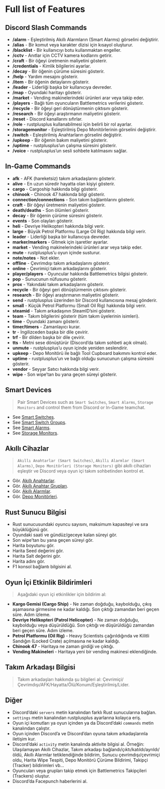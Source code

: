 # Full list of Features

## Discord Slash Commands
- **/alarm** - Eşleştirilmiş Akıllı Alarmların (Smart Alarms) görselini değiştirir.
- **/alias** - Bir komut veya karakter dizisi için kısayol oluşturur.
- **/blacklist** - Bir kullanıcıyı botu kullanmaktan engeller.
- **/cctv** - Anıtlar için CCTV kamera kodlarını getirir.
- **/craft** - Bir öğeyi üretmenin maliyetini gösterir.
- **/credentials** - Kimlik bilgilerini ayarlar.
- **/decay** - Bir öğenin çürüme süresini gösterir.
- **/help** - Yardım mesajını gösterir.
- **/item** - Bir öğenin detaylarını gösterir.
- **/leader** - Liderliği başka bir kullanıcıya devreder.
- **/map** - Oyundaki haritayı gösterir.
- **/market** - Vending makinelerindeki ürünleri arar veya takip eder.
- **/players** - Bağlı tüm oyuncuların Battlemetrics verilerini gösterir.
- **/recycle** - Bir öğeyi geri dönüştürmenin çıktısını gösterir.
- **/research** - Bir öğeyi araştırmanın maliyetini gösterir.
- **/reset** - Discord kanallarını sıfırlar.
- **/role** - rustplusplus kullanabilmesi için belirli bir rol ayarlar.
- **/storagemonitor** - Eşleştirilmiş Depo Monitörlerinin görselini değiştirir.
- **/switch** - Eşleştirilmiş Anahtarların görselini değiştirir.
- **/upkeep** - Bir öğenin bakım maliyetini gösterir.
- **/uptime** - rustplusplus’un çalışma süresini gösterir.
- **/voice** - rustplusplus’un sesli sohbete katılmasını sağlar.

## In-Game Commands
- **afk** - AFK (hareketsiz) takım arkadaşlarını gösterir.
- **alive** - En uzun süredir hayatta olan kişiyi gösterir.
- **cargo** - Cargoship hakkında bilgi gösterir.
- **chinook** - Chinook 47 hakkında bilgi gösterir.
- **connection/connections** - Son takım bağlantılarını gösterir.
- **craft** - Bir öğeyi üretmenin maliyetini gösterir.
- **death/deaths** - Son ölümleri gösterir.
- **decay** - Bir öğenin çürüme süresini gösterir.
- **events** - Son olayları gösterir.
- **heli** - Devriye Helikopteri hakkında bilgi verir.
- **large** - Büyük Petrol Platformu (Large Oil Rig) hakkında bilgi verir.
- **leader** - Liderliği başka bir kullanıcıya devreder.
- **marker/markers** - Gitmek için işaretler ayarlar.
- **market** - Vending makinelerindeki ürünleri arar veya takip eder.
- **mute** - rustplusplus’u oyun içinde susturur.
- **note/notes** - Not ekler.
- **offline** - Çevrimdışı takım arkadaşlarını gösterir.
- **online** - Çevrimiçi takım arkadaşlarını gösterir.
- **player/players** - Oyuncular hakkında Battlemetrics bilgisi gösterir.
- **pop** - Sunucunun nüfusunu gösterir.
- **prox** - Yakındaki takım arkadaşlarını gösterir.
- **recycle** - Bir öğeyi geri dönüştürmenin çıktısını gösterir.
- **research** - Bir öğeyi araştırmanın maliyetini gösterir.
- **send** - rustplusplus üzerinden bir Discord kullanıcısına mesaj gönderir.
- **small** - Küçük Petrol Platformu (Small Oil Rig) hakkında bilgi verir.
- **steamid** - Takım arkadaşının SteamID’sini gösterir.
- **team** - Takım bilgilerini gösterir (tüm takım üyelerinin isimleri).
- **time** - Oyundaki zamanı gösterir.
- **timer/timers** - Zamanlayıcı kurar.
- **tr** - İngilizceden başka bir dile çevirir.
- **trf** - Bir dilden başka bir dile çevirir.
- **tts** - Metni sese dönüştürür (Discord’da takım sohbeti açık olmalı).
- **unmute** - rustplusplus’u oyun içinde yeniden seslendirir.
- **upkeep** - Depo Monitörü ile bağlı Tool Cupboard bakımını kontrol eder.
- **uptime** - rustplusplus’un ve bağlı olduğu sunucunun çalışma süresini gösterir.
- **vendor** - Seyyar Satıcı hakkında bilgi verir.
- **wipe** - Son wipe’tan bu yana geçen süreyi gösterir.


## Smart Devices
> Pair Smart Devices such as `Smart Switches`, `Smart Alarms`, `Storage Monitors` and control them from Discord or In-Game teamchat.

- See [Smart Switches](smart_devices.md#smart-switches).
- See [Smart Switch Groups](smart_devices.md#smart-switch-groups).
- See [Smart Alarms](smart_devices.md#smart-alarms).
- See [Storage Monitors](smart_devices.md#storage-monitors).


## Akıllı Cihazlar
> `Akıllı Anahtarlar (Smart Switches)`, `Akıllı Alarmlar (Smart Alarms)`, `Depo Monitörleri (Storage Monitors)` gibi akıllı cihazları eşleştir ve Discord veya oyun içi takım sohbetinden kontrol et.

- Gör. [Akıllı Anahtarlar](smart_devices.md#smart-switches).
- Gör. [Akıllı Anahtar Grupları](smart_devices.md#smart-switch-groups).
- Gör. [Akıllı Alarmlar](smart_devices.md#smart-alarms).
- Gör. [Depo Monitörleri](smart_devices.md#storage-monitors).


## Rust Sunucu Bilgisi
- Rust sunucusundaki oyuncu sayısını, maksimum kapasiteyi ve sıra büyüklüğünü gör.
- Oyundaki saati ve gündüz/geceye kalan süreyi gör.
- Son wipe’tan bu yana geçen süreyi gör.
- Harita boyutunu gör.
- Harita Seed değerini gör.
- Harita Salt değerini gör.
- Harita adını gör.
- F1 konsol bağlantı bilgisini al.

## Oyun İçi Etkinlik Bildirimleri
> Aşağıdaki oyun içi etkinlikler için bildirim al:
- **Kargo Gemisi (Cargo Ship)** - Ne zaman doğduğu, kaybolduğu, çıkış aşamasına girmesine ne kadar kaldığı. Son çıktığı zamandan beri geçen süre. Adım izleme.
- **Devriye Helikopteri (Patrol Helicopter)** - Ne zaman doğduğu, kaybolduğu veya düşürüldüğü. Son çıktığı ve düşürüldüğü zamandan beri geçen süre. Adım izleme.
- **Petrol Platformu (Oil Rig)** - Heavy Scientists çağırıldığında ve Kilitli Sandığın (Locked Crate) açılmasına ne kadar kaldığı.
- **Chinook 47** - Haritaya ne zaman girdiği ve çıktığı.
- **Vending Makineleri** - Haritaya yeni bir vending makinesi eklendiğinde.

## Takım Arkadaşı Bilgisi
> Takım arkadaşları hakkında şu bilgileri al: Çevrimiçi/Çevrimdışı/AFK/Hayatta/Ölü/Konum/Eşleştirilmiş/Lider.

## Diğer
- Discord’daki `servers` metin kanalından farklı Rust sunucularına bağlan.
- `settings` metin kanalından rustplusplus ayarlarına kolayca eriş.
- Oyun içi komutları ya oyun içinden ya da Discord’daki `commands` metin kanalından çalıştır.
- Oyun içinden Discord’a ve Discord’dan oyuna takım arkadaşlarınla iletişim kur.
- Discord’daki `activity` metin kanalında aktivite bilgisi al. Örneğin: Ulaşılamayan Akıllı Cihazlar, Takım arkadaşı bağlandı/çıktı/katıldı/ayrıldı/öldü, Akıllı Alarmlar tetiklendiğinde bildirim, Sunucu çevrimdışı/çevrimiçi oldu, Harita Wipe Tespiti, Depo Monitörü Çürüme Bildirimi, Takipçi (Tracker) bildirimleri vb...
- Oyuncuları veya grupları takip etmek için Battlemetrics Takipçileri (Trackers) oluştur.
- Discord’da Facepunch haberlerini al.

